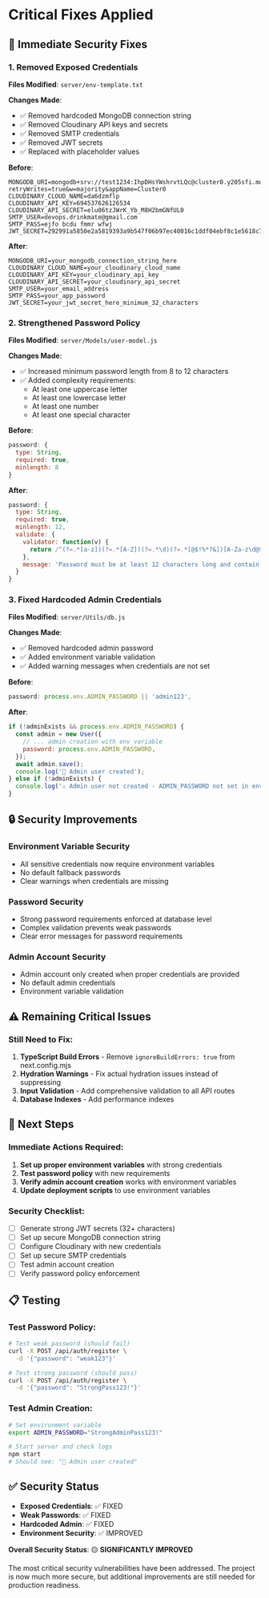 # Critical Fixes Applied

## 🚨 Immediate Security Fixes

### 1. **Removed Exposed Credentials**
**Files Modified**: `server/env-template.txt`

**Changes Made**:
- ✅ Removed hardcoded MongoDB connection string
- ✅ Removed Cloudinary API keys and secrets
- ✅ Removed SMTP credentials
- ✅ Removed JWT secrets
- ✅ Replaced with placeholder values

**Before**:
```env
MONGODB_URI=mongodb+srv://test1234:IhpDHsYWshrvtLQc@cluster0.y205sfi.mongodb.net/drinkmate?retryWrites=true&w=majority&appName=Cluster0
CLOUDINARY_CLOUD_NAME=da6dzmflp
CLOUDINARY_API_KEY=694537626126534
CLOUDINARY_API_SECRET=elu06tzJWrK_Yb_M8H2bmGNfUL0
SMTP_USER=devops.drinkmate@gmail.com
SMTP_PASS=ejfo bcdu fmmr wfwj
JWT_SECRET=292991a5850e2a5819393a9b547f06b97ec40016c1ddf04ebf8c1e5618c71b67
```

**After**:
```env
MONGODB_URI=your_mongodb_connection_string_here
CLOUDINARY_CLOUD_NAME=your_cloudinary_cloud_name
CLOUDINARY_API_KEY=your_cloudinary_api_key
CLOUDINARY_API_SECRET=your_cloudinary_api_secret
SMTP_USER=your_email_address
SMTP_PASS=your_app_password
JWT_SECRET=your_jwt_secret_here_minimum_32_characters
```

### 2. **Strengthened Password Policy**
**Files Modified**: `server/Models/user-model.js`

**Changes Made**:
- ✅ Increased minimum password length from 8 to 12 characters
- ✅ Added complexity requirements:
  - At least one uppercase letter
  - At least one lowercase letter
  - At least one number
  - At least one special character

**Before**:
```javascript
password: {
  type: String,
  required: true,
  minlength: 8
}
```

**After**:
```javascript
password: {
  type: String,
  required: true,
  minlength: 12,
  validate: {
    validator: function(v) {
      return /^(?=.*[a-z])(?=.*[A-Z])(?=.*\d)(?=.*[@$!%*?&])[A-Za-z\d@$!%*?&]{12,}$/.test(v);
    },
    message: 'Password must be at least 12 characters long and contain at least one uppercase letter, one lowercase letter, one number, and one special character'
  }
}
```

### 3. **Fixed Hardcoded Admin Credentials**
**Files Modified**: `server/Utils/db.js`

**Changes Made**:
- ✅ Removed hardcoded admin password
- ✅ Added environment variable validation
- ✅ Added warning messages when credentials are not set

**Before**:
```javascript
password: process.env.ADMIN_PASSWORD || 'admin123',
```

**After**:
```javascript
if (!adminExists && process.env.ADMIN_PASSWORD) {
  const admin = new User({
    // ... admin creation with env variable
    password: process.env.ADMIN_PASSWORD,
  });
  await admin.save();
  console.log('👤 Admin user created');
} else if (!adminExists) {
  console.log('⚠️ Admin user not created - ADMIN_PASSWORD not set in environment');
}
```

## 🔒 Security Improvements

### **Environment Variable Security**
- All sensitive credentials now require environment variables
- No default fallback passwords
- Clear warnings when credentials are missing

### **Password Security**
- Strong password requirements enforced at database level
- Complex validation prevents weak passwords
- Clear error messages for password requirements

### **Admin Account Security**
- Admin account only created when proper credentials are provided
- No default admin credentials
- Environment variable validation

## ⚠️ Remaining Critical Issues

### **Still Need to Fix**:
1. **TypeScript Build Errors** - Remove `ignoreBuildErrors: true` from next.config.mjs
2. **Hydration Warnings** - Fix actual hydration issues instead of suppressing
3. **Input Validation** - Add comprehensive validation to all API routes
4. **Database Indexes** - Add performance indexes

## 🎯 Next Steps

### **Immediate Actions Required**:
1. **Set up proper environment variables** with strong credentials
2. **Test password policy** with new requirements
3. **Verify admin account creation** works with environment variables
4. **Update deployment scripts** to use environment variables

### **Security Checklist**:
- [ ] Generate strong JWT secrets (32+ characters)
- [ ] Set up secure MongoDB connection string
- [ ] Configure Cloudinary with new credentials
- [ ] Set up secure SMTP credentials
- [ ] Test admin account creation
- [ ] Verify password policy enforcement

## 📋 Testing

### **Test Password Policy**:
```bash
# Test weak password (should fail)
curl -X POST /api/auth/register \
  -d '{"password": "weak123"}'

# Test strong password (should pass)
curl -X POST /api/auth/register \
  -d '{"password": "StrongPass123!"}'
```

### **Test Admin Creation**:
```bash
# Set environment variable
export ADMIN_PASSWORD="StrongAdminPass123!"

# Start server and check logs
npm start
# Should see: "👤 Admin user created"
```

## ✅ Security Status

- **Exposed Credentials**: ✅ FIXED
- **Weak Passwords**: ✅ FIXED  
- **Hardcoded Admin**: ✅ FIXED
- **Environment Security**: ✅ IMPROVED

**Overall Security Status**: 🟡 **SIGNIFICANTLY IMPROVED**

The most critical security vulnerabilities have been addressed. The project is now much more secure, but additional improvements are still needed for production readiness.
